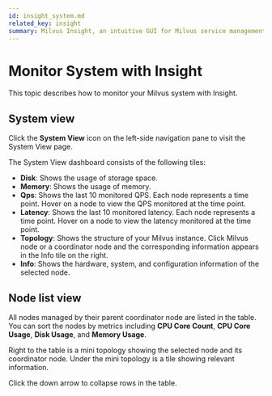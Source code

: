 ```yaml
---
id: insight_system.md
related_key: insight
summary: Milvus Insight, an intuitive GUI for Milvus service management.
---
```


# Monitor System with Insight

This topic describes how to monitor your Milvus system with Insight.

## System view

Click the **System View** icon on the left-side navigation pane to visit the System View page.

The System View dashboard consists of the following tiles:
- **Disk**: Shows the usage of storage space.
- **Memory**: Shows the usage of memory.
- **Qps**: Shows the last 10 monitored QPS. Each node represents a time point. Hover on a node to view the QPS monitored at the time point.
- **Latency**: Shows the last 10 monitored latency. Each node represents a time point. Hover on a node to view the latency monitored at the time point.
- **Topology**: Shows the structure of your Milvus instance. Click Milvus node or a coordinator node and the corresponding information appears in the Info tile on the right.
- **Info**: Shows the hardware, system, and configuration information of the selected node.

## Node list view

All nodes managed by their parent coordinator node are listed in the table. You can sort the nodes by metrics including **CPU Core Count**, **CPU Core Usage**, **Disk Usage**, and **Memory Usage**.

Right to the table is a mini topology showing the selected node and its coordinator node. Under the mini topology is a tile showing relevant information.

Click the down arrow to collapse rows in the table.